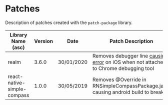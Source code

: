 # Patches
Description of patches created with the `patch-package` library.

| Library Name (asc)                            | Version | Date       | Patch Description |
|-----------------------------------------------|---------|------------|-------------------|
| realm                                         | 3.6.0   | 30/01/2020 | Removes debugger line [causing error](https://github.com/realm/realm-js/issues/2294) on iOS when not attached to Chrome debugging tool |
| react-native-simple-compass                   | 1.0.0   | 30/05/2019 |Removes @Override in RNSimpleCompassPackage.java, causing android build to break|
